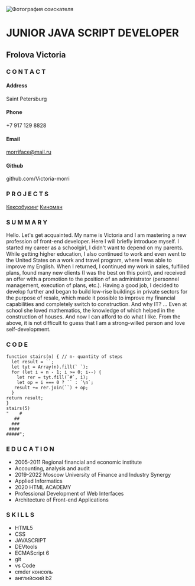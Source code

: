 ![Фотография соискателя](https://wmpics.pics/di-8NID.jpg)
# JUNIOR JAVA SCRIPT DEVELOPER
## Frolova Victoria
### C O N T A C T
#### Address
Saint Petersburg
#### Phone
+7 917 129 8828
#### Email
morriface@mail.ru
#### Github
github.com/Victoria-morri
### P R O J E C T S
[Кексобукинг](https://github.com/Victoria-morri/1356951-keksobooking-21)
[Киноман](https://github.com/Victoria-morri/1356951-cinemaddict-13)
### S U M M A R Y
Hello. Let's get acquainted. My name is Victoria and I am mastering a new profession of front-end developer. Here I will briefly introduce myself.
I started my career as a schoolgirl, I didn't want to depend on my parents. While getting higher education, I also continued to work and even went to the United States on a work and travel program, where I was able to improve my English. When I returned, I continued my work in sales, fulfilled plans, found many new clients (I was the best on this point), and received an offer with a promotion to the position of an administrator (personnel management, execution of plans, etc.).
Having a good job, I decided to develop further and began to build low-rise buildings in private sectors for the purpose of resale, which made it possible to improve my financial capabilities and completely switch to construction. And why IT? ...
Even at school she loved mathematics, the knowledge of which helped in the construction of houses. And now I can afford to do what I like.
From the above, it is not difficult to guess that I am a strong-willed person and love self-development.
### C O D E
```
function stairs(n) { // n- quantity of steps
  let result = ``;
  let tyt = Array(n).fill(` `);
  for (let i = n - 1; i >= 0; i--) {
    let rer = tyt.fill(`#`, i);
    let op = i === 0 ? `` : `\n`;
   result += rer.join(``) + op;
  }
return result;
}
stairs(5)
"    #
   ##
  ###
 ####
#####";
```
### E D U C A T I O N
* 2005-2011 Regional financial and economic institute
 * Accounting, analysis and audit
* 2019-2022 Moscow University of Finance and Industry Synergy
 * Applied Informatics
* 2020 HTML ACADEMY
 * Professional Development of Web Interfaces
 * Architecture of Front-end Applications
### S K I L L S
* HTML5
* CSS
* JAVASCRIPT
* DEVtools
* ECMAScript 6
* git
* vs Code
* cmder консоль
* английский b2